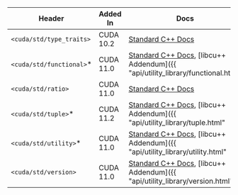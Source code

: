 | Header                   | Added In  | Docs |
|--------------------------|-----------|------|
| `<cuda/std/type_traits>` | CUDA 10.2 | [Standard C++ Docs](https://en.cppreference.com/w/cpp/header/type_traits) |
| `<cuda/std/functional>`* | CUDA 11.0 | [Standard C++ Docs](https://en.cppreference.com/w/cpp/header/functional), [libcu++ Addendum]({{ "api/utility_library/functional.html" | relative_url }}) |
| `<cuda/std/ratio>`       | CUDA 11.0 | [Standard C++ Docs](https://en.cppreference.com/w/cpp/header/ratio) |
| `<cuda/std/tuple>`*      | CUDA 11.2 | [Standard C++ Docs](https://en.cppreference.com/w/cpp/header/tuple), [libcu++ Addendum]({{ "api/utility_library/tuple.html" | relative_url }}) |
| `<cuda/std/utility>`*    | CUDA 11.0 | [Standard C++ Docs](https://en.cppreference.com/w/cpp/header/utility), [libcu++ Addendum]({{ "api/utility_library/utility.html" | relative_url }}) |
| `<cuda/std/version>`     | CUDA 11.0 | [Standard C++ Docs](https://en.cppreference.com/w/cpp/header/version), [libcu++ Addendum]({{ "api/utility_library/version.html" | relative_url }}) |

